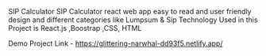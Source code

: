 SIP Calculator
SIP Calculator react web app easy to read and user friendly design and different categories like Lumpsum & Sip Technology Used in this Project is React.js ,Boostrap ,CSS, HTML

Demo
Project Link - https://glittering-narwhal-dd93f5.netlify.app/
